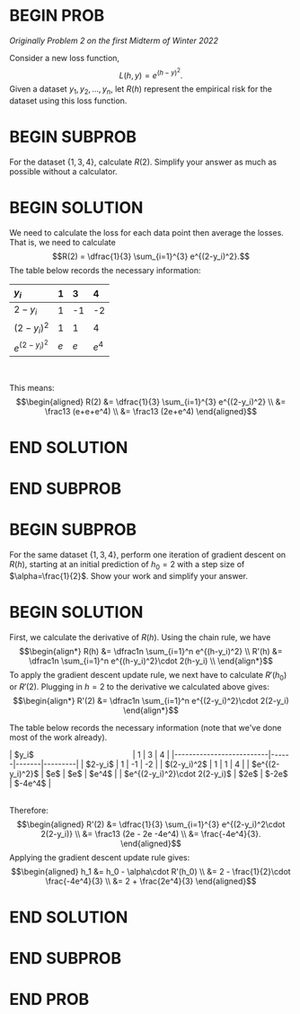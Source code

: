 # BEGIN PROB

<i>Originally Problem 2 on the first Midterm of Winter 2022</i>

Consider a new loss function, 
$$L(h, y) = e^{(h-y)^2}.$$
Given a dataset $y_1, y_2, \dots, y_n$, let $R(h)$ represent the empirical risk for the dataset using this loss function.

# BEGIN SUBPROB

For the dataset $\{1, 3, 4\}$, calculate $R(2).$ Simplify your answer as much as possible without a calculator.

# BEGIN SOLUTION

We need to calculate the loss for each data point then average the losses. That is, we need to calculate
$$R(2) = \dfrac{1}{3} \sum_{i=1}^{3} e^{(2-y_i)^2}.$$ 
The table below records the necessary information:


| $y_i$          | 1    | 3    | 4    |
| :------------- | :--- | :--- | :--- |
| $2-y_i$         | 1     | -1    | -2    |
| $(2-y_i)^2$     | 1     | 1     | 4     |
| $e^{(2-y_i)^2}$ | $e$   | $e$   | $e^4$ |

<br>

This means: 
$$\begin{aligned} R(2) &= \dfrac{1}{3} \sum_{i=1}^{3} e^{(2-y_i)^2} \\ &= \frac13 (e+e+e^4) \\ &= \frac13 (2e+e^4)  \end{aligned}$$

# END SOLUTION 

# END SUBPROB

# BEGIN SUBPROB

For the same dataset $\{1, 3, 4\}$, perform one iteration of gradient descent on $R(h)$, starting at an initial prediction of $h_0=2$ with a step size of $\alpha=\frac{1}{2}$. Show your work and simplify your answer.

# BEGIN SOLUTION

First, we calculate the derivative of $R(h)$. Using the chain rule, we have 
$$\begin{align*} R(h) &= \dfrac1n \sum_{i=1}^n e^{(h-y_i)^2} \\
R'(h) &= \dfrac1n \sum_{i=1}^n e^{(h-y_i)^2}\cdot 2(h-y_i) \\
\end{align*}$$
To apply the gradient descent update rule, we next have to calculate $R'(h_0)$ or $R'(2)$.
Plugging in $h=2$ to the derivative we calculated above gives:
$$\begin{align*}
R'(2) &= \dfrac1n \sum_{i=1}^n e^{(2-y_i)^2}\cdot 2(2-y_i) \end{align*}$$ 

The table below records the necessary information (note
that we've done most of the work already).

<div>
|          $y_i$  &emsp;&emsp;&emsp;&emsp;&emsp;&emsp;&emsp;&emsp;&emsp;&emsp;&emsp;&emsp;      |  1    |   3    |    4    |
|--------------------------|------|-------|---------|
|         $2-y_i$           |  1    |  -1    |   -2    |
|       $(2-y_i)^2$         |  1    |   1    |    4    |
|     $e^{(2-y_i)^2}$       | $e$   |  $e$   |  $e^4$  |
| $e^{(2-y_i)^2}\cdot 2(2-y_i)$  | $2e$  | $-2e$  | $-4e^4$ |
</div>

<br>

Therefore:
$$\begin{aligned} R'(2) &= \dfrac{1}{3} \sum_{i=1}^{3} e^{(2-y_i)^2\cdot 2(2-y_i)} \\ &= \frac13 (2e - 2e -4e^4) \\ &= \frac{-4e^4}{3}. \end{aligned}$$ 
Applying the gradient descent update rule gives:
$$\begin{aligned} h_1 &= h_0 - \alpha\cdot R'(h_0) \\ &= 2 - \frac{1}{2}\cdot \frac{-4e^4}{3} \\ &= 2 + \frac{2e^4}{3} \end{aligned}$$

# END SOLUTION

# END SUBPROB

# END PROB